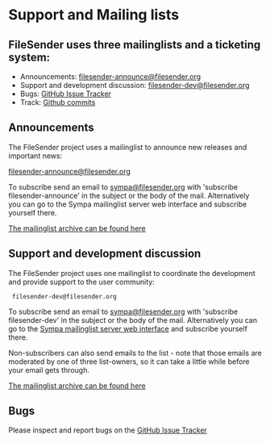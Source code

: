 # Support and Mailing lists

## FileSender uses three mailinglists and a ticketing system:

* Announcements: filesender-announce@filesender.org
* Support and development discussion: filesender-dev@filesender.org
* Bugs: [GitHub Issue Tracker](https://github.com/filesender/filesender/issues)
* Track: [Github commits](https://github.com/filesender/filesender/commits/master)

## Announcements

The FileSender project uses a mailinglist to announce new releases and important news:

filesender-announce@filesender.org

To subscribe send an email to sympa@filesender.org with 'subscribe
filesender-announce' in the subject or the body of the mail.
Alternatively you can go to the Sympa mailinglist server web interface
and subscribe yourself there.

[The mailinglist archive can be found
here](https://postlister.uninett.no/sympa_filesender/arc/filesender-announce)

## Support and development discussion

The FileSender project uses one mailinglist to coordinate the
development and provide support to the user community:

     filesender-dev@filesender.org

To subscribe send an email to sympa@filesender.org with 'subscribe
filesender-dev' in the subject or the body of the mail. Alternatively
you can go to the [Sympa mailinglist server web interface](https://postlister.uninett.no/sympa_filesender/info/filesender-dev) and subscribe
yourself there.

Non-subscribers can also send emails to the list - note that those
emails are moderated by one of three list-owners, so it can take a
little while before your email gets through.

[The mailinglist archive can be found
here](https://postlister.uninett.no/sympa_filesender/arc/filesender-dev)

## Bugs

Please inspect and report bugs on the [GitHub Issue
Tracker](https://github.com/filesender/filesender/issues)

